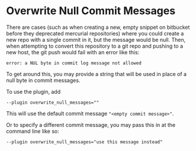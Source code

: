 # Overwrite Null Commit Messages

There are cases (such as when creating a new, empty snippet on bitbucket
before they deprecated mercurial repositories) where you could create a
new repo with a single commit in it, but the message would be null.  Then,
when attempting to convert this repository to a git repo and pushing to
a new host, the git push would fail with an error like this:

    error: a NUL byte in commit log message not allowed

To get around this, you may provide a string that will be used in place of
a null byte in commit messages.

To use the plugin, add

    --plugin overwrite_null_messages=""

This will use the default commit message `"<empty commit message>"`.

Or to specify a different commit message, you may pass this in at the
command line like so:

    --plugin overwrite_null_messages="use this message instead"
